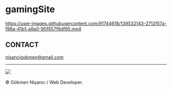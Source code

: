 # gamingSite



https://user-images.githubusercontent.com/91744618/139532143-2712f57a-f98a-41b1-a8a0-90f657f9df95.mp4



<h2> CONTACT </h2>
<a href = "http://www.gmail.com" > nisancigokmen@gmail.com</a> <br>
<hr>
<div>
<img src="https://media0.giphy.com/media/UmQrx37p5LVxC/giphy.gif?cid=ecf05e47lp15x5j11zo28livphbxc9w1lge7mqx2r0rxlkcb&rid=giphy.gif&ct=g">
  
  
  
  

</div><br>
&copy; Gökmen Nişancı / Web Developer.
